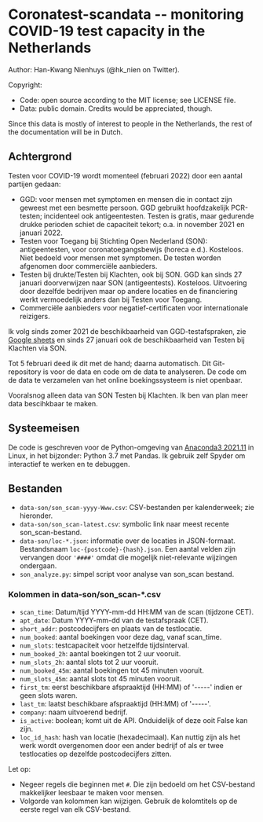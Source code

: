 Coronatest-scandata -- monitoring COVID-19 test capacity in the Netherlands
===========================================================================

Author: Han-Kwang Nienhuys (@hk_nien on Twitter).

Copyright:

* Code: open source according to the MIT license; see LICENSE file.
* Data: public domain. Credits would be appreciated, though.

Since this data is mostly of interest to people in the Netherlands,
the rest of the documentation will be in Dutch.

Achtergrond
-----------
Testen voor COVID-19 wordt momenteel (februari 2022) door een aantal partijen
gedaan:

- GGD: voor mensen met symptomen en mensen die in contact zijn geweest met
  een besmette persoon. GGD gebruikt hoofdzakelijk PCR-testen; incidenteel ook
  antigeentesten. Testen is gratis, maar gedurende drukke perioden schiet de
  capaciteit tekort; o.a. in november 2021 en januari 2022.
- Testen voor Toegang bij Stichting Open Nederland (SON): antigeentesten, voor
  coronatoegangsbewijs (horeca e.d.). Kosteloos. Niet bedoeld voor mensen met
  symptomen. De testen worden afgenomen door commerciële aanbieders.
- Testen bij drukte/Testen bij Klachten, ook bij SON. GGD kan sinds 27
  januari doorverwijzen naar SON (antigeentests). Kosteloos. Uitvoering door
  dezelfde bedrijven maar op andere locaties en de financiering werkt
  vermoedelijk anders dan bij Testen voor Toegang.
- Commerciële aanbieders voor negatief-certificaten voor internationale
  reizigers.

Ik volg sinds zomer 2021 de beschikbaarheid van GGD-testafspraken, zie
[Google sheets](https://docs.google.com/spreadsheets/d/1tUJHU7qbeDf71HaQ3vDfdWGr3q56DXYSfiZ18PuEqZ4/edit?usp=sharing)
en sinds 27 januari ook de beschikbaarheid van Testen bij Klachten via
SON.

Tot 5 februari deed ik dit met de hand; daarna automatisch. Dit
Git-repository is voor de data en code om de data te analyseren. De
code om de data te verzamelen van het online boekingssysteem is niet
openbaar.

Vooralsnog alleen data van SON Testen bij Klachten. Ik ben van plan
meer data bescihkbaar te maken.

Systeemeisen
------------
De code is geschreven voor de Python-omgeving van [Anaconda3
2021.11](https://repo.anaconda.com/archive/) in Linux, in het
bijzonder: Python 3.7 met Pandas. Ik gebruik zelf Spyder
om interactief te werken en te debuggen.

Bestanden
---------
- `data-son/son_scan-yyyy-Www.csv`: CSV-bestanden per kalenderweek; zie
  hieronder.
- `data-son/son_scan-latest.csv`: symbolic link naar meest recente
  son_scan-bestand.
- `data-son/loc-*.json`: informatie over de locaties in JSON-formaat.
  Bestandsnaam `loc-{postcode}-{hash}.json`. Een aantal velden zijn
  vervangen door `'####'` omdat die mogelijk niet-relevante wijzingen
  ondergaan.
- `son_analyze.py`: simpel script voor analyse van son_scan bestand.

### Kolommen in data-son/son_scan-*.csv

- `scan_time`: Datum/tijd YYYY-mm-dd HH:MM van de scan (tijdzone CET).
- `apt_date`: Datum YYYY-mm-dd van de testafspraak (CET).
- `short_addr`: postcodecijfers en plaats van de testlocatie.
- `num_booked`: aantal boekingen voor deze dag, vanaf scan_time.
- `num_slots`: testcapaciteit voor hetzelfde tijdsinterval.
- `num_booked_2h`: aantal boekingen tot 2 uur vooruit.
- `num_slots_2h`: aantal slots tot 2 uur vooruit.
- `num_booked_45m`: aantal boekingen tot 45 minuten vooruit.
- `num_slots_45m`: aantal slots tot 45 minuten vooruit.
- `first_tm`: eerst beschikbare afspraaktijd (HH:MM) of '-----' indien
   er geen slots waren.
- `last_tm`: laatst beschikbare afspraaktijd (HH:MM) of '-----'.
- `company`: naam uitvoerend bedrijf.
- `is_active`: boolean; komt uit de API. Onduidelijk of deze ooit False
  kan zijn.
- `loc_id_hash`: hash van locatie (hexadecimaal). Kan nuttig zijn als
  het werk wordt overgenomen door een ander bedrijf of als er twee
  testlocaties op dezelfde postcodecijfers zitten.

Let op:

- Negeer regels die beginnen met `#`. Die zijn bedoeld om het
  CSV-bestand makkelijker leesbaar te maken voor mensen.
- Volgorde van kolommen kan wijzigen. Gebruik de kolomtitels op de
  eerste regel van elk CSV-bestand.
